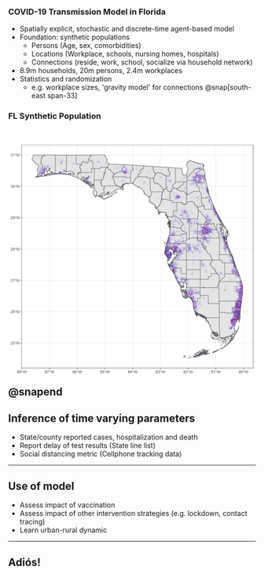 
### COVID-19 Transmission Model in Florida
- Spatially explicit, stochastic and discrete-time agent-based model
- Foundation: synthetic populations
  * Persons (Age, sex, comorbidities)
  * Locations (Workplace, schools, nursing homes, hospitals)
  * Connections (reside, work, school, socialize via household network)
- 8.9m households, 20m persons, 2.4m workplaces
- Statistics and randomization
  * e.g. workplace sizes, 'gravity model' for connections
@snap[south-east span-33]
### FL Synthetic Population
![IMAGE](assets/img/hhwp.png)
@snapend
---

## Inference of time varying parameters
- State/county reported cases, hospitalization and death
- Report delay of test results (State line list)
- Social distancing metric (Cellphone tracking data)

---

## Use of model
- Assess impact of vaccination
- Assess impact of other intervention strategies (e.g. lockdown, contact tracing)
- Learn urban-rural dynamic

---

## Adiós!
